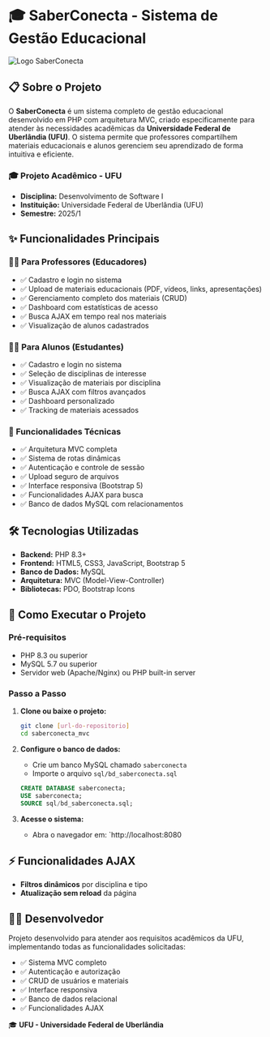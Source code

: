 # 🎓 SaberConecta - Sistema de Gestão Educacional

![Logo SaberConecta](public/assets/images/logo.jpeg)

## 📋 Sobre o Projeto

O **SaberConecta** é um sistema completo de gestão educacional desenvolvido em PHP com arquitetura MVC, criado especificamente para atender às necessidades acadêmicas da **Universidade Federal de Uberlândia (UFU)**. O sistema permite que professores compartilhem materiais educacionais e alunos gerenciem seu aprendizado de forma intuitiva e eficiente.

### 🎓 Projeto Acadêmico - UFU
- **Disciplina:** Desenvolvimento de Software I
- **Instituição:** Universidade Federal de Uberlândia (UFU)
- **Semestre:** 2025/1

## ✨ Funcionalidades Principais

### 👨‍🏫 Para Professores (Educadores)
- ✅ Cadastro e login no sistema
- ✅ Upload de materiais educacionais (PDF, vídeos, links, apresentações)
- ✅ Gerenciamento completo dos materiais (CRUD)
- ✅ Dashboard com estatísticas de acesso
- ✅ Busca AJAX em tempo real nos materiais
- ✅ Visualização de alunos cadastrados

### 👨‍🎓 Para Alunos (Estudantes)
- ✅ Cadastro e login no sistema
- ✅ Seleção de disciplinas de interesse
- ✅ Visualização de materiais por disciplina
- ✅ Busca AJAX com filtros avançados
- ✅ Dashboard personalizado
- ✅ Tracking de materiais acessados

### 🔧 Funcionalidades Técnicas
- ✅ Arquitetura MVC completa
- ✅ Sistema de rotas dinâmicas
- ✅ Autenticação e controle de sessão
- ✅ Upload seguro de arquivos
- ✅ Interface responsiva (Bootstrap 5)
- ✅ Funcionalidades AJAX para busca
- ✅ Banco de dados MySQL com relacionamentos

## 🛠️ Tecnologias Utilizadas

- **Backend:** PHP 8.3+
- **Frontend:** HTML5, CSS3, JavaScript, Bootstrap 5
- **Banco de Dados:** MySQL
- **Arquitetura:** MVC (Model-View-Controller)
- **Bibliotecas:** PDO, Bootstrap Icons

## 🚀 Como Executar o Projeto

### Pré-requisitos
- PHP 8.3 ou superior
- MySQL 5.7 ou superior
- Servidor web (Apache/Nginx) ou PHP built-in server

### Passo a Passo

1. **Clone ou baixe o projeto:**
   ```bash
   git clone [url-do-repositorio]
   cd saberconecta_mvc
   ```

2. **Configure o banco de dados:**
   - Crie um banco MySQL chamado `saberconecta`
   - Importe o arquivo `sql/bd_saberconecta.sql`
   ```sql
   CREATE DATABASE saberconecta;
   USE saberconecta;
   SOURCE sql/bd_saberconecta.sql;
   ```

5. **Acesse o sistema:**
   - Abra o navegador em: `http://localhost:8080

## ⚡ Funcionalidades AJAX

- **Filtros dinâmicos** por disciplina e tipo
- **Atualização sem reload** da página

## 👨‍💻 Desenvolvedor

Projeto desenvolvido para atender aos requisitos acadêmicos da UFU, implementando todas as funcionalidades solicitadas:

- ✅ Sistema MVC completo
- ✅ Autenticação e autorização
- ✅ CRUD de usuários e materiais
- ✅ Interface responsiva
- ✅ Banco de dados relacional
- ✅ Funcionalidades AJAX 


🎓 **UFU - Universidade Federal de Uberlândia**